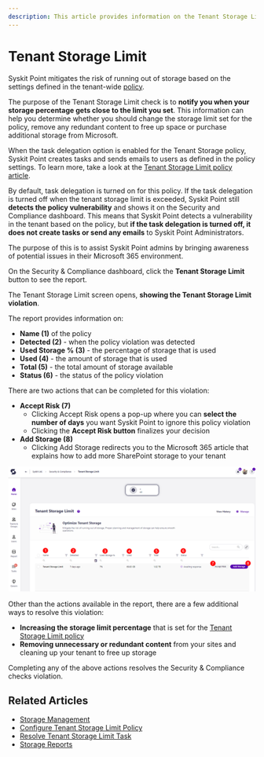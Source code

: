 ```yaml
---
description: This article provides information on the Tenant Storage Limit report.
---
```



# Tenant Storage Limit

Syskit Point mitigates the risk of running out of storage based on the settings defined in the tenant-wide [policy](../automated-workflows/tenant-storage-admin.md). 

The purpose of the Tenant Storage Limit check is to **notify you when your storage percentage gets close to the limit you set**. This information can help you determine whether you should change the storage limit set for the policy, remove any redundant content to free up space or purchase additional storage from Microsoft.

When the task delegation option is enabled for the Tenant Storage policy, Syskit Point creates tasks and sends emails to users as defined in the policy settings.
To learn more, take a look at the [Tenant Storage Limit policy article](../../governance-and-automation/automated-workflows/tenant-storage-admin.md).

By default, task delegation is turned on for this policy. If the task delegation is turned off when the tenant storage limit is exceeded, Syskit Point still **detects the policy vulnerability** and shows it on the Security and Compliance dashboard. This means that Syskit Point detects a vulnerability in the tenant based on the policy, but **if the task delegation is turned off, it does not create tasks or send any emails** to Syskit Point Administrators. 

The purpose of this is to assist Syskit Point admins by
bringing awareness of potential issues in their Microsoft 365 environment. 

On the Security & Compliance dashboard, click the **Tenant Storage Limit** button to see the report.

The Tenant Storage Limit screen opens, **showing the Tenant Storage Limit violation**.

The report provides information on:
  * **Name (1)** of the policy
  * **Detected (2)** - when the policy violation was detected
  * **Used Storage % (3)** - the percentage of storage that is used
  * **Used (4)** - the amount of storage that is used
  * **Total (5)** - the total amount of storage available
  * **Status (6)** - the status of the policy violation

There are two actions that can be completed for this violation:
 * **Accept Risk (7)**
   * Clicking Accept Risk opens a pop-up where you can **select the number of days** you want Syskit Point to ignore this policy violation
   * Clicking the **Accept Risk button** finalizes your decision
 * **Add Storage (8)** 
   * Clicking Add Storage redirects you to the Microsoft 365 article that explains how to add more SharePoint storage to your tenant

![Tenant Storage Limit - Security & Compliance checks report](../../.gitbook/assets/security-compliance-checks-tenant-storage-limits.png)

Other than the actions available in the report, there are a few additional ways to resolve this violation:
  * **Increasing the storage limit percentage** that is set for the [Tenant Storage Limit policy](../automated-workflows/tenant-storage-admin.md)
  * **Removing unnecessary or redundant content** from your sites and cleaning up your tenant to free up storage

Completing any of the above actions resolves the Security & Compliance checks violation. 

## Related Articles

* [Storage Management](../../reporting/storage-management/storage-management.md)
* [Configure Tenant Storage Limit Policy](../../governance-and-automation/automated-workflows/tenant-storage-admin.md)
* [Resolve Tenant Storage Limit Task](../../point-collaborators/resolve-governance-tasks/tenant-storage-limit.md)
* [Storage Reports](../../reporting/storage-management/storage-reports.md)